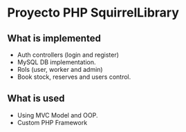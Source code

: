 # Proyecto PHP SquirrelLibrary

## What is implemented
- Auth controllers (login and register)
- MySQL DB implementation.
- Rols (user, worker and admin)
- Book stock, reserves and users control.

## What is used
- Using MVC Model and OOP.
- Custom PHP Framework
